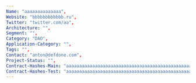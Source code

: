 ```yaml
--- 
Name: "aaaaaaaaaaaaaa", 
Website: "bbbbbbbbbbbb.ru", 
Twitter: "twitter.com/aa", 
Architecture: "",
Segment: "",
Category: "DAO",
Application-Category: "",
Tags: "",
Contact: "anton@defdone.com",
Project-Status: "",
Contract-Hashes-Main: "aaaaaaaaaaaaaaaaaaaaaaaaaaaaaaaaaaaaaaaaaaaaaaaaaaaaaaaaaaaaaaaa",
Contract-Hashes-Test: "aaaaaaaaaaaaaaaaaaaaaaaaaaaaaaaaaaaaaaaaaaaaaaaaaaaaaaaaaaaaaaaa",
--- 
```

<!--lang:en--> 

<!--lang:es--] 

<!--lang:de--] 

<!--lang:fr--] 

<!--lang:pl--] 

<!--lang:uk--] 

[!--lang:*--> 